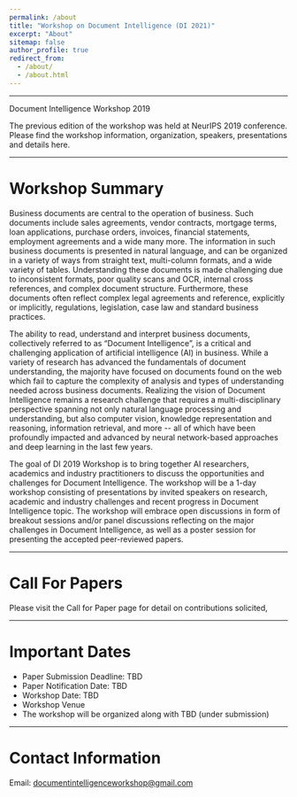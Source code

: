 ```yaml
---
permalink: /about
title: "Workshop on Document Intelligence (DI 2021)"
excerpt: "About"
sitemap: false
author_profile: true
redirect_from: 
  - /about/
  - /about.html
---
```


------

Document Intelligence Workshop 2019

The previous edition of the workshop was held at NeurIPS 2019 conference. Please find the workshop information, organization, speakers, presentations and details here.  

------

# Workshop Summary

Business documents are central to the operation of business. Such documents
include sales agreements, vendor contracts, mortgage terms, loan applications,
purchase orders, invoices, financial statements, employment agreements and a
wide many more. The information in such business documents is presented in
natural language, and can be organized in a variety of ways from straight text,
multi-column formats, and a wide variety of tables. Understanding these
documents is made challenging due to inconsistent formats, poor quality scans
and OCR, internal cross references, and complex document structure.
Furthermore, these documents often reflect complex legal agreements and
reference, explicitly or implicitly, regulations, legislation, case law and
standard business practices.

The ability to read, understand and interpret business documents, collectively
referred to as “Document Intelligence”, is a critical and challenging
application of artificial intelligence (AI) in business. While a variety of
research has advanced the fundamentals of document understanding, the majority
have focused on documents found on the web which fail to capture the complexity
of analysis and types of understanding needed across business documents.
Realizing the vision of Document Intelligence remains a research challenge that
requires a multi-disciplinary perspective spanning not only natural language
processing and understanding, but also computer vision, knowledge
representation and reasoning, information retrieval, and more -- all of which
have been profoundly impacted and advanced by neural network-based approaches
and deep learning in the last few years.  

The goal of DI 2019 Workshop is to bring together AI researchers, academics and
industry practitioners to discuss the opportunities and challenges for Document
Intelligence. The workshop will be a 1-day workshop consisting of presentations
by invited speakers on research, academic and industry challenges and recent
progress in Document Intelligence topic. The workshop will embrace open
discussions in form of breakout sessions and/or panel discussions reflecting on
the major challenges in Document Intelligence, as well as a poster session for
presenting the accepted peer-reviewed papers.  

------

# Call For Papers

 Please visit the Call for Paper page for detail on contributions solicited,

------

# Important Dates

- Paper Submission Deadline: TBD
- Paper Notification Date: TBD
- Workshop Date: TBD
- Workshop Venue
- The workshop will be organized along with TBD (under submission)

------

# Contact Information

Email: documentintelligenceworkshop@gmail.com
